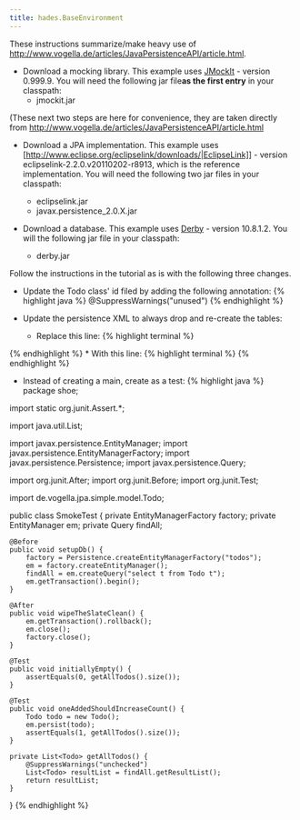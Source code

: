 ```yaml
---
title: hades.BaseEnvironment
---
```

These instructions summarize/make heavy use of <http://www.vogella.de/articles/JavaPersistenceAPI/article.html>.

* Download a mocking library. This example uses [JMockIt](http://code.google.com/p/jmockit/downloads/list) - version 0.999.9. You will need the following jar file**as the first entry** in your classpath:
  * jmockit.jar

(These next two steps are here for convenience, they are taken directly from <http://www.vogella.de/articles/JavaPersistenceAPI/article.html>
* Download a JPA implementation. This example uses [http://www.eclipse.org/eclipselink/downloads/|EclipseLink]] - version eclipselink-2.2.0.v20110202-r8913, which is the reference implementation. You will need the following two jar files in your classpath:
  * eclipselink.jar
  * javax.persistence_2.0.X.jar

* Download a database. This example uses [Derby](http://db.apache.org/derby/derby_downloads.html) - version 10.8.1.2. You will the following jar file in your classpath:
  * derby.jar

Follow the instructions in the tutorial as is with the following three changes.
* Update the Todo class' id filed by adding the following annotation:
{% highlight java %}
@SuppressWarnings("unused")
{% endhighlight %}

* Update the persistence XML to always drop and re-create the tables:
  * Replace this line:
{% highlight terminal %}
<property name="eclipselink.ddl-generation" value="create-tables" />
{% endhighlight %}
  * With this line:
{% highlight terminal %}
<property name="eclipselink.ddl-generation" value="drop-and-create-tables" />
{% endhighlight %}

* Instead of creating a main, create as a test:
{% highlight java %}
package shoe;

import static org.junit.Assert.*;

import java.util.List;

import javax.persistence.EntityManager;
import javax.persistence.EntityManagerFactory;
import javax.persistence.Persistence;
import javax.persistence.Query;

import org.junit.After;
import org.junit.Before;
import org.junit.Test;

import de.vogella.jpa.simple.model.Todo;

public class SmokeTest {
	private EntityManagerFactory factory;
	private EntityManager em;
	private Query findAll;

	@Before
	public void setupDb() {
		factory = Persistence.createEntityManagerFactory("todos");
		em = factory.createEntityManager();
		findAll = em.createQuery("select t from Todo t");
		em.getTransaction().begin();
	}

	@After
	public void wipeTheSlateClean() {
		em.getTransaction().rollback();
		em.close();
		factory.close();
	}

	@Test
	public void initiallyEmpty() {
		assertEquals(0, getAllTodos().size());
	}

	@Test
	public void oneAddedShouldIncreaseCount() {
		Todo todo = new Todo();
		em.persist(todo);
		assertEquals(1, getAllTodos().size());
	}

	private List<Todo> getAllTodos() {
		@SuppressWarnings("unchecked")
		List<Todo> resultList = findAll.getResultList();
		return resultList;
	}
}
{% endhighlight %}
